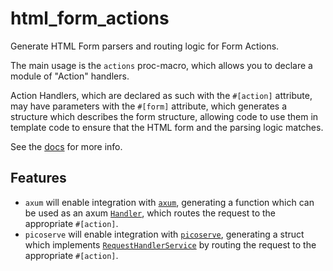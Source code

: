 # html_form_actions

Generate HTML Form parsers and routing logic for Form Actions.

The main usage is the `actions` proc-macro, which allows you to declare a module of "Action" handlers.

Action Handlers, which are declared as such with the `#[action]` attribute, may have parameters with the `#[form]` attribute, which generates a structure which describes the form structure, allowing code to use them in template code to ensure that the HTML form and the parsing logic matches.

See the [docs](https://docs.rs/html_form_actions) for more info.

## Features

- `axum` will enable integration with [`axum`](https://docs.rs/axum), generating a function which can be used as an axum [`Handler`](https://docs.rs/axum/latest/axum/handler/index.html), which routes the request to the appropriate `#[action]`.
- `picoserve` will enable integration with [`picoserve`](https://docs.rs/picoserve), generating a struct which implements [`RequestHandlerService`](https://docs.rs/picoserve/latest/picoserve/routing/trait.RequestHandlerService.html) by routing the request to the appropriate `#[action]`.

